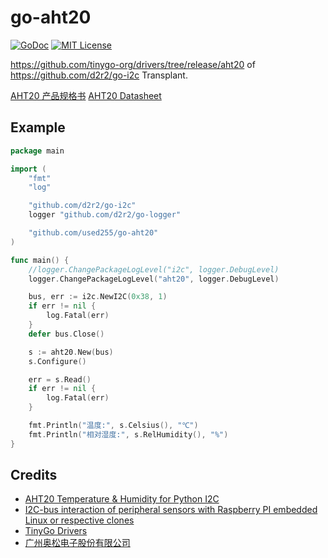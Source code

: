 # go-aht20

[![GoDoc](https://pkg.go.dev/badge/github.com/used255/go-aht20)](https://pkg.go.dev/github.com/used255/go-aht20)
[![MIT License](https://img.shields.io/badge/License-MIT-green)](./LICENSE)

https://github.com/tinygo-org/drivers/tree/release/aht20 of https://github.com/d2r2/go-i2c Transplant.

[AHT20 产品规格书](http://www.aosong.com/userfiles/files/media/AHT20%E4%BA%A7%E5%93%81%E8%A7%84%E6%A0%BC%E4%B9%A6(%E4%B8%AD%E6%96%87%E7%89%88)%20B1.pdf)
[AHT20 Datasheet](http://www.aosong.com/userfiles/files/media/AHT20%20%E8%8B%B1%E6%96%87%E7%89%88%E8%AF%B4%E6%98%8E%E4%B9%A6%20A0%2020201222.pdf)

## Example

```go
package main

import (
	"fmt"
	"log"

	"github.com/d2r2/go-i2c"
	logger "github.com/d2r2/go-logger"

	"github.com/used255/go-aht20"
)

func main() {
	//logger.ChangePackageLogLevel("i2c", logger.DebugLevel)
	logger.ChangePackageLogLevel("aht20", logger.DebugLevel)

	bus, err := i2c.NewI2C(0x38, 1)
	if err != nil {
		log.Fatal(err)
	}
	defer bus.Close()

	s := aht20.New(bus)
	s.Configure()

	err = s.Read()
	if err != nil {
		log.Fatal(err)
	}

	fmt.Println("温度:", s.Celsius(), "℃")
	fmt.Println("相对湿度:", s.RelHumidity(), "%")
}
```

## Credits
- [AHT20 Temperature & Humidity for Python I2C](https://github.com/Chouffy/python_sensor_aht20)
- [I2C-bus interaction of peripheral sensors with Raspberry PI embedded Linux or respective clones](https://github.com/d2r2/go-i2c)
- [TinyGo Drivers](https://github.com/tinygo-org/drivers)
- [广州奥松电子股份有限公司](https://www.aosong.com/)
